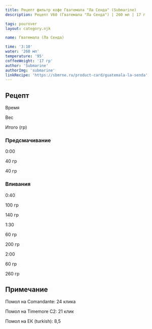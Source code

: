 ```yaml
---
title: Рецепт фильтр кофе Гватемала "Ла Сенда" (Submarine)
description: Рецепт V60 (Гватемала "Ла Сенда") | 260 мл | 17 г

tags: pourover
layout: category.njk

name: Гватемала (Ла Сенда)

time: '3:10'
water: '260 мл'
temperature: '95'
coffeeWeight: '17 гр'
author: 'Submarine'
authorImg: 'submarine'
linkRecipe: 'https://sbmrne.ru/product-card/guatemala-la-senda'
---
```


## Рецепт


<div class="time-line">

Время

Вес

Итого (гр)

</div>

### Предсмачивание

<div class="time-line">

0:00

40 гр

40 гр

</div>


### Вливания

<div class="time-line">

0:40

100 гр

140 гр

</div>

<div class="time-line">

1:30

60 гр

200 гр

</div>

<div class="time-line">

2:00

60 гр

260 гр

</div>


<div class="info-warm">

## Примечание

Помол на Comandante: 24 клика

Помол на Timemore C2: 21 клик

Помол на ЕК (turkish): 8,5
</div>


